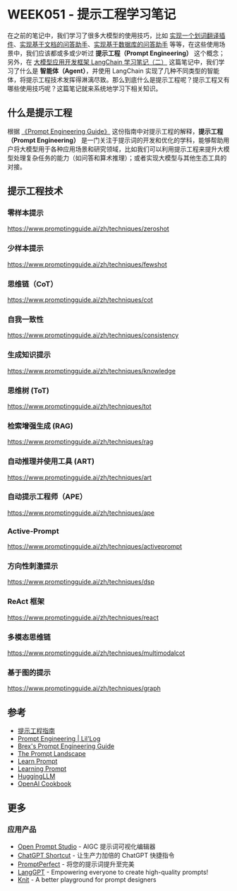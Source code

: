 # WEEK051 - 提示工程学习笔记

在之前的笔记中，我们学习了很多大模型的使用技巧，比如 [实现一个划词翻译插件](../week040-chrome-extension-with-chatgpt/README.md)、[实现基于文档的问答助手](../week042-doc-qa-using-embedding/README.md)、[实现基于数据库的问答助手](../week047-structured-data-qa/README.md) 等等，在这些使用场景中，我们应该都或多或少听过 **提示工程（Prompt Engineering）** 这个概念；另外，在 [大模型应用开发框架 LangChain 学习笔记（二）](../week044-llm-application-frameworks-langchain-2/README.md) 这篇笔记中，我们学习了什么是 **智能体（Agent）**，并使用 LangChain 实现了几种不同类型的智能体，将提示工程技术发挥得淋漓尽致。那么到底什么是提示工程呢？提示工程又有哪些使用技巧呢？这篇笔记就来系统地学习下相关知识。

## 什么是提示工程

根据 [《Prompt Engineering Guide》](https://www.promptingguide.ai/zh) 这份指南中对提示工程的解释，**提示工程（Prompt Engineering）** 是一门关注于提示词的开发和优化的学科，能够帮助用户将大模型用于各种应用场景和研究领域，比如我们可以利用提示工程来提升大模型处理复杂任务的能力（如问答和算术推理）；或者实现大模型与其他生态工具的对接。

## 提示工程技术

### 零样本提示

https://www.promptingguide.ai/zh/techniques/zeroshot

### 少样本提示

https://www.promptingguide.ai/zh/techniques/fewshot

### 思维链（CoT）

https://www.promptingguide.ai/zh/techniques/cot

### 自我一致性

https://www.promptingguide.ai/zh/techniques/consistency

### 生成知识提示

https://www.promptingguide.ai/zh/techniques/knowledge

### 思维树 (ToT)

https://www.promptingguide.ai/zh/techniques/tot

### 检索增强生成 (RAG)

https://www.promptingguide.ai/zh/techniques/rag

### 自动推理并使用工具 (ART)

https://www.promptingguide.ai/zh/techniques/art

### 自动提示工程师（APE）

https://www.promptingguide.ai/zh/techniques/ape

### Active-Prompt

https://www.promptingguide.ai/zh/techniques/activeprompt

### 方向性刺激提示

https://www.promptingguide.ai/zh/techniques/dsp

### ReAct 框架

https://www.promptingguide.ai/zh/techniques/react

### 多模态思维链

https://www.promptingguide.ai/zh/techniques/multimodalcot

### 基于图的提示

https://www.promptingguide.ai/zh/techniques/graph

## 参考

* [提示工程指南](https://www.promptingguide.ai/zh/)
* [Prompt Engineering | Lil'Log](https://lilianweng.github.io/posts/2023-03-15-prompt-engineering/)
* [Brex's Prompt Engineering Guide](https://github.com/brexhq/prompt-engineering)
* [The Prompt Landscape](https://blog.langchain.dev/the-prompt-landscape/)
* [Learn Prompt](https://www.learnprompt.pro/)
* [Learning Prompt](https://learningprompt.wiki/)
* [HuggingLLM](https://github.com/datawhalechina/hugging-llm)
* [OpenAI Cookbook](https://github.com/openai/openai-cookbook)

## 更多

### 应用产品

* [Open Prompt Studio](https://moonvy.com/apps/ops/) - AIGC 提示词可视化编辑器
* [ChatGPT Shortcut](https://www.aishort.top/) - 让生产力加倍的 ChatGPT 快捷指令
* [PromptPerfect](https://promptperfect.jinaai.cn/) - 将您的提示词提升至完美
* [LangGPT](https://github.com/yzfly/LangGPT) - Empowering everyone to create high-quality prompts!
* [Knit](https://promptknit.com/) - A better playground for prompt designers
